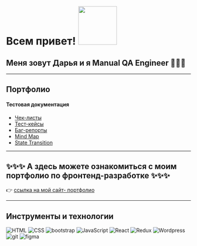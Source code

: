 <h1>Всем привет! <img src="https://media.giphy.com/media/IpM4kYGnxqmE02P9rr/giphy.gif" width="105px" /></h1>
<h2>Меня зовут Дарья и я Manual QA Engineer 👩‍💻🐞</h2>

---

<h2>Портфолио</h2>
<h4>Тестовая документация</h4>
<ul>
  <li><a href="https://github.com/DariaDovydova/checklists">Чек-листы</a></li>
  <li><a href="https://github.com/DariaDovydova/test-cases">Тест-кейсы</a></li>
  <li><a href="https://github.com/DariaDovydova/Bug-reports">Баг-репорты</a></li>
  <li><a href="https://github.com/DariaDovydova/Mind-map">Mind Map</a></li>
  <li><a href="https://github.com/DariaDovydova/State-transition">State Transition</a></li>
</ul>

---


<h2>✨✨✨ А здесь можете ознакомиться с моим портфолио по фронтенд-разработке ✨✨✨</h2>
<p>👉 <a href="https://dovydova-daria.glitch.me">ссылка на мой сайт- портфолио</a></p>

---

<h2>Инструменты и технологии</h2>
<div id="badges">
  <img src="https://img.shields.io/badge/html5-%23E34F26.svg?style=for-the-badge&logo=html5&logoColor=white" alt="HTML"/>
  <img src="https://img.shields.io/badge/css3-%231572B6.svg?style=for-the-badge&logo=css3&logoColor=white" alt="CSS"/>
  <img src="https://img.shields.io/badge/bootstrap-%238511FA.svg?style=for-the-badge&logo=bootstrap&logoColor=white" alt="bootstrap" />
  <img src="https://img.shields.io/badge/javascript-%23323330.svg?style=for-the-badge&logo=javascript&logoColor=%23F7DF1E" alt="JavaScript"/>
  <img src="https://img.shields.io/badge/react-%2320232a.svg?style=for-the-badge&logo=react&logoColor=%2361DAFB" alt="React" />
  <img src="https://img.shields.io/badge/redux-%23593d88.svg?style=for-the-badge&logo=redux&logoColor=white" alt="Redux" />
  <img src="https://img.shields.io/badge/WordPress-%23117AC9.svg?style=for-the-badge&logo=WordPress&logoColor=white" alt="Wordpress" />
  <img src="https://img.shields.io/badge/git-%23F05033.svg?style=for-the-badge&logo=git&logoColor=white" alt="git" />
  <img src="https://img.shields.io/badge/figma-%23F24E1E.svg?style=for-the-badge&logo=figma&logoColor=white" alt="figma" />
</div>



